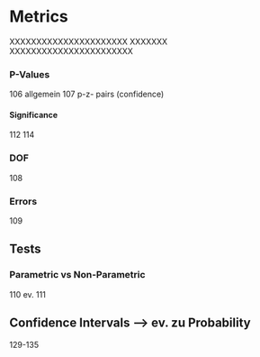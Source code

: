 # Metrics




XXXXXXXXXXXXXXXXXXXXXX
XXXXXXX
XXXXXXXXXXXXXXXXXXXXXXX


### P-Values
106 allgemein
107 p-z- pairs (confidence)


#### Significance
112
114


### DOF
108

### Errors
109

## Tests
### Parametric vs Non-Parametric
110
ev. 111


## Confidence Intervals --> ev. zu Probability
129-135
